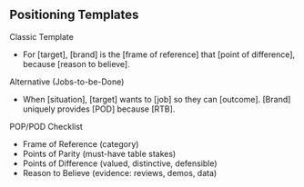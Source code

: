 ## Positioning Templates

Classic Template
- For [target], [brand] is the [frame of reference] that [point of difference], because [reason to believe].

Alternative (Jobs-to-be-Done)
- When [situation], [target] wants to [job] so they can [outcome]. [Brand] uniquely provides [POD] because [RTB].

POP/POD Checklist
- Frame of Reference (category)
- Points of Parity (must-have table stakes)
- Points of Difference (valued, distinctive, defensible)
- Reason to Believe (evidence: reviews, demos, data)

